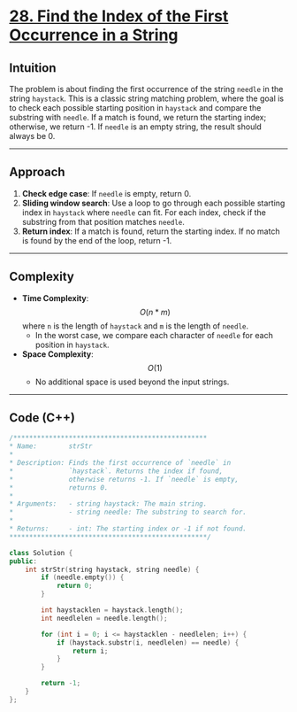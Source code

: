 # [28. Find the Index of the First Occurrence in a String](https://leetcode.com/problems/find-the-index-of-the-first-occurrence-in-a-string/description/?envType=study-plan-v2&envId=top-interview-150)

## Intuition

The problem is about finding the first occurrence of the string `needle` in the string `haystack`. This is a classic string matching problem, where the goal is to check each possible starting position in `haystack` and compare the substring with `needle`. If a match is found, we return the starting index; otherwise, we return -1. If `needle` is an empty string, the result should always be 0.

---

## Approach

1. **Check edge case**: If `needle` is empty, return 0.
2. **Sliding window search**: Use a loop to go through each possible starting index in `haystack` where `needle` can fit. For each index, check if the substring from that position matches `needle`.
3. **Return index**: If a match is found, return the starting index. If no match is found by the end of the loop, return -1.

---

## Complexity

- **Time Complexity**: $$O(n * m)$$ where `n` is the length of `haystack` and `m` is the length of `needle`.
  - In the worst case, we compare each character of `needle` for each position in `haystack`.
- **Space Complexity**: $$O(1)$$
  - No additional space is used beyond the input strings.

---

## Code (C++)

```cpp
/*************************************************
* Name:        strStr
* 
* Description: Finds the first occurrence of `needle` in 
*              `haystack`. Returns the index if found, 
*              otherwise returns -1. If `needle` is empty, 
*              returns 0.
* 
* Arguments:   - string haystack: The main string.
*              - string needle: The substring to search for.
* 
* Returns:     - int: The starting index or -1 if not found.
**************************************************/

class Solution {
public:
    int strStr(string haystack, string needle) {
        if (needle.empty()) {
            return 0;
        }

        int haystacklen = haystack.length();
        int needlelen = needle.length();

        for (int i = 0; i <= haystacklen - needlelen; i++) {
            if (haystack.substr(i, needlelen) == needle) {
                return i;
            }
        }

        return -1;
    }
};
```
